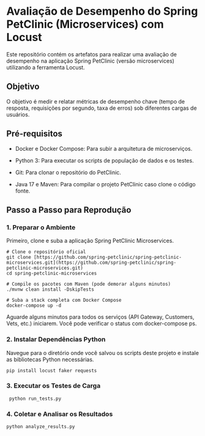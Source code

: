 # Avaliação de Desempenho do Spring PetClinic (Microservices) com Locust

Este repositório contém os artefatos para realizar uma avaliação de desempenho na aplicação Spring PetClinic (versão microservices) utilizando a ferramenta Locust.

## Objetivo

O objetivo é medir e relatar métricas de desempenho chave (tempo de resposta, requisições por segundo, taxa de erros) sob diferentes cargas de usuários.

## Pré-requisitos

- Docker e Docker Compose: Para subir a arquitetura de microserviços.

- Python 3: Para executar os scripts de população de dados e os testes.

- Git: Para clonar o repositório do PetClinic.

- Java 17 e Maven: Para compilar o projeto PetClinic caso clone o código fonte.

## Passo a Passo para Reprodução

### 1. Preparar o Ambiente

Primeiro, clone e suba a aplicação Spring PetClinic Microservices.

```
# Clone o repositório oficial
git clone [https://github.com/spring-petclinic/spring-petclinic-microservices.git](https://github.com/spring-petclinic/spring-petclinic-microservices.git)
cd spring-petclinic-microservices

# Compile os pacotes com Maven (pode demorar alguns minutos)
./mvnw clean install -DskipTests

# Suba a stack completa com Docker Compose
docker-compose up -d

```

Aguarde alguns minutos para todos os serviços (API Gateway, Customers, Vets, etc.) iniciarem. Você pode verificar o status com docker-compose ps.

### 2. Instalar Dependências Python

Navegue para o diretório onde você salvou os scripts deste projeto e instale as bibliotecas Python necessárias.

```
pip install locust faker requests
```

### 3. Executar os Testes de Carga

```
 python run_tests.py
```

### 4. Coletar e Analisar os Resultados

```
python analyze_results.py
```
